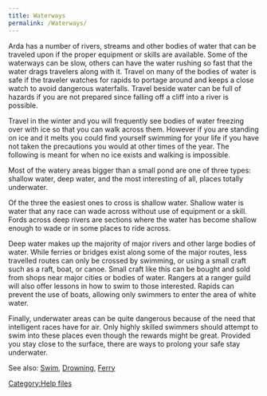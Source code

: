 ```yaml
---
title: Waterways
permalink: /Waterways/
---
```


Arda has a number of rivers, streams and other bodies of water that can
be traveled upon if the proper equipment or skills are available. Some
of the waterways can be slow, others can have the water rushing so fast
that the water drags travelers along with it. Travel on many of the
bodies of water is safe if the traveler watches for rapids to portage
around and keeps a close watch to avoid dangerous waterfalls. Travel
beside water can be full of hazards if you are not prepared since
falling off a cliff into a river is possible.

Travel in the winter and you will frequently see bodies of water
freezing over with ice so that you can walk across them. However if you
are standing on ice and it melts you could find yourself swimming for
your life if you have not taken the precautions you would at other times
of the year. The following is meant for when no ice exists and walking
is impossible.

Most of the watery areas bigger than a small pond are one of three
types: shallow water, deep water, and the most interesting of all,
places totally underwater.

Of the three the easiest ones to cross is shallow water. Shallow water
is water that any race can wade across without use of equipment or a
skill. Fords across deep rivers are sections where the water has become
shallow enough to wade or in some places to ride across.

Deep water makes up the majority of major rivers and other large bodies
of water. While ferries or bridges exist along some of the major routes,
less travelled routes can only be crossed by swimming, or using a small
craft such as a raft, boat, or canoe. Small craft like this can be
bought and sold from shops near major cities or bodies of water. Rangers
at a ranger guild will also offer lessons in how to swim to those
interested. Rapids can prevent the use of boats, allowing only swimmers
to enter the area of white water.

Finally, underwater areas can be quite dangerous because of the need
that intelligent races have for air. Only highly skilled swimmers should
attempt to swim into these places even though the rewards might be
great. Provided you stay close to the surface, there are ways to prolong
your safe stay underwater.

See also: [Swim](Swim "wikilink"), [Drowning](Drowning "wikilink"),
[Ferry](Ferry "wikilink")

[Category:Help files](Category:Help_files "wikilink")